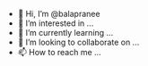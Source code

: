 - 👋 Hi, I’m @balapranee
- 👀 I’m interested in ...
- 🌱 I’m currently learning ...
- 💞️ I’m looking to collaborate on ...
- 📫 How to reach me ...

<!---
balapranee/balapranee is a ✨ special ✨ repository because its `README.md` (this file) appears on your GitHub profile.
You can click the Preview link to take a look at your changes.
--->
